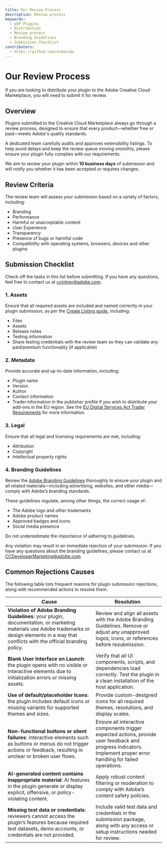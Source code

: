 ```yaml
---
title: Our Review Process
description: Review process
keywords:
  - UXP Plugins
  - Distribution
  - Review process
  - Branding Guidelines
  - Submission Checklist
contributors:
  - https://github.com/undavide
---
```


# Our Review Process

If you are looking to distribute your plugin to the Adobe Creative Cloud Marketplace, you will need to submit it for review.

## Overview

Plugins submitted to the Creative Cloud Marketplace always go through a review process, designed to ensure that every product—whether free or paid—meets Adobe's quality standards.

A dedicated team carefully audits and approves extensibility listings. To help avoid delays and keep the review queue moving smoothly, please ensure your plugin fully complies with our requirements.

<InlineAlert slots="text" variant="info"/>

We aim to review your plugin within **10 business days** of submission and will notify you whether it has been accepted or requires changes.

## Review Criteria

The review team will assess your submission based on a variety of factors, including:

- Branding
- Performance
- Harmful or unacceptable content
- User Experience
- Transparency
- Presence of bugs or harmful code
- Compatibility with operating systems, browsers, devices and other plugins

## Submission Checklist

Check off the tasks in this list before submitting. If you have any questions, feel free to contact us at [ccintrev@adobe.com](mailto:ccintrev@adobe.com).

### 1. Assets

Ensure that all required assets are included and named correctly in your plugin submission, as per the [Create Listing guide](../listing/index.md), including:

- Files
- Assets
- Release notes
- Testing information
- Share testing credentials with the review team so they can validate any paid/premium functionality (if applicable)

### 2. Metadata

Provide accurate and up-to-date information, including:

- Plugin name
- Version
- Author
- Contact information
- Trader information in the publisher profile if you wish to distribute your add-ons in the EU region. See the [EU Digital Services Act Trader Requirements](https://developer.adobe.com/compliance/) for more information.

### 3. Legal

Ensure that all legal and licensing requirements are met, including:

- Attribution
- Copyright
- Intellectual property rights

### 4. Branding Guidelines

Review the [Adobe Branding Guidelines](https://developer.adobe.com/developer-distribution/creative-cloud/docs/guides/branding-guidelines) thoroughly to ensure your plugin and all related materials—including advertising, websites, and other media—comply with Adobe’s branding standards.

These guidelines regulate, among other things, the correct usage of:

- The Adobe logo and other trademarks
- Adobe product names
- Approved badges and icons
- Social media presence

<InlineAlert slots="header, text" variant="info"/>

Do not underestimate the importance of adhering to guidelines.

Any violation may result in an immediate rejection of your submission. If you have any questions about the branding guidelines, please contact us at [CCDeveloperMarketing@adobe.com](mailto:CCDeveloperMarketing@adobe.com).

## Common Rejections Causes

The following table lists frequent reasons for plugin submission rejections, along with recommended actions to resolve them.

| Cause                                                                                                                                                                                             | Resolution                                                                                                                                                        |
| ------------------------------------------------------------------------------------------------------------------------------------------------------------------------------------------------- | ----------------------------------------------------------------------------------------------------------------------------------------------------------------- |
| **Violation of Adobe Branding Guidelines**: your plugin, documentation, or marketing materials use Adobe trademarks or design elements in a way that conflicts with the official branding policy. | Review and align all assets with the Adobe Branding Guidelines. Remove or adjust any unapproved logos, icons, or references before resubmission.                  |
| **Blank User Interface on Launch**: the plugin opens with no visible or interactive elements due to initialization errors or missing assets.                                                      | Verify that all UI components, scripts, and dependencies load correctly. Test the plugin in a clean installation of the host application.                         |
| **Use of default/placeholder Icons**: the plugin includes default icons or missing variants for supported themes and sizes.                                                                       | Provide custom-designed icons for all required themes, resolutions, and display scales.                                                                           |
| **Non-functional buttons or silent failures**: interactive elements such as buttons or menus do not trigger actions or feedback, resulting in unclear or broken user flows.                       | Ensure all interactive components trigger expected actions, provide user feedback and progress indicators. Implement proper error handling for failed operations. |
| **AI-generated content contains inappropriate material**: AI features in the plugin generate or display explicit, offensive, or policy-violating content.                                         | Apply robust content filtering or moderation to comply with Adobe’s content safety policies.                                                                      |
| **Missing test data or credentials**: reviewers cannot access the plugin’s features because required test datasets, demo accounts, or credentials are not provided.                               | Include valid test data and credentials in the submission package, along with any access or setup instructions needed for review.                                 |
